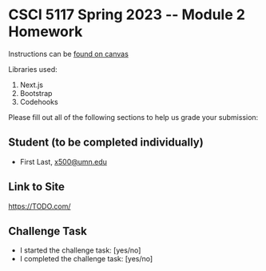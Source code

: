 # CSCI 5117 Spring 2023 -- Module 2 Homework


Instructions can be [found on canvas](https://canvas.umn.edu/courses/355584/pages/homework-2)

Libraries used:
1. Next.js
2. Bootstrap
3. Codehooks

Please fill out all of the following sections to help us grade your submission:

## Student (to be completed individually)

* First Last, x500@umn.edu

## Link to Site

<https://TODO.com/>

## Challenge Task

* I started the challenge task: [yes/no]
* I completed the challenge task: [yes/no]

